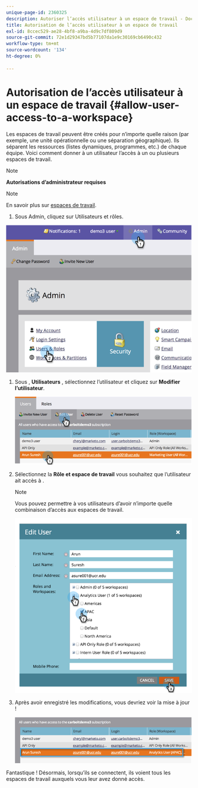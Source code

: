 ```yaml
---
unique-page-id: 2360325
description: Autoriser l’accès utilisateur à un espace de travail - Documents Marketo - Documentation du produit
title: Autorisation de l’accès utilisateur à un espace de travail
exl-id: 8ccec529-ae28-4bf8-a9ba-4d9c7df809d9
source-git-commit: 72e1d29347bd5b77107da1e9c30169cb6490c432
workflow-type: tm+mt
source-wordcount: '134'
ht-degree: 0%

---
```


# Autorisation de l’accès utilisateur à un espace de travail {#allow-user-access-to-a-workspace}

Les espaces de travail peuvent être créés pour n’importe quelle raison (par exemple, une unité opérationnelle ou une séparation géographique). Ils séparent les ressources (listes dynamiques, programmes, etc.) de chaque équipe. Voici comment donner à un utilisateur l’accès à un ou plusieurs espaces de travail.

>[!NOTE]
>
>**Autorisations d’administrateur requises**

>[!NOTE]
>
>En savoir plus sur [espaces de travail](/help/marketo/product-docs/administration/workspaces-and-person-partitions/understanding-workspaces-and-person-partitions.md).

1. Sous Admin, cliquez sur Utilisateurs et rôles.

![](assets/image2014-9-17-11-3a2-3a32.png)

1. Sous , **Utilisateurs** , sélectionnez l’utilisateur et cliquez sur **Modifier l’utilisateur**.

   ![](assets/image2014-9-17-11-3a2-3a46.png)

1. Sélectionnez la **Rôle et espace de travail** vous souhaitez que l’utilisateur ait accès à .

   >[!NOTE]
   >
   >Vous pouvez permettre à vos utilisateurs d’avoir n’importe quelle combinaison d’accès aux espaces de travail.

   ![](assets/image2014-9-17-11-3a3-3a16.png)

1. Après avoir enregistré les modifications, vous devriez voir la mise à jour !

   ![](assets/image2014-9-17-11-3a3-3a31.png)

Fantastique ! Désormais, lorsqu’ils se connectent, ils voient tous les espaces de travail auxquels vous leur avez donné accès.
